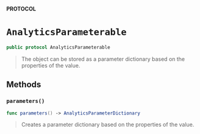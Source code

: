 **PROTOCOL**

# `AnalyticsParameterable`

```swift
public protocol AnalyticsParameterable
```

> The object can be stored as a parameter dictionary based on the properties of the value.

## Methods
### `parameters()`

```swift
func parameters() -> AnalyticsParameterDictionary
```

> Creates a parameter dictionary based on the properties of the value.

